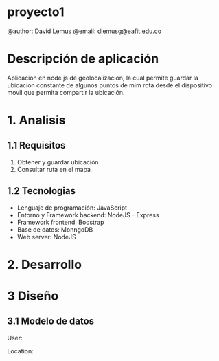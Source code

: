 # proyecto1
@author: David Lemus
@email: dlemusg@eafit.edu.co

# Descripción de aplicación

Aplicacion en node js de geolocalizacion, la cual permite guardar la ubicacion constante de algunos puntos de mim rota desde el dispositivo movil que permita compartir la ubicación.


# 1. Analisis

## 1.1 Requisitos
  1. Obtener y guardar ubicación
  2. Consultar ruta en el mapa
  
## 1.2 Tecnologias
  - Lenguaje de programación: JavaScript
  - Entorno y Framework backend: NodeJS - Express
  - Framework frontend: Boostrap
  - Base de datos: MonngoDB
  - Web server: NodeJS
  
 # 2. Desarrollo
 
 # 3 Diseño
 ## 3.1 Modelo de datos
 User:
 
 
 Location:
